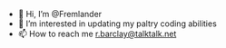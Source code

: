 - 👋 Hi, I’m @Fremlander
- 👀 I’m interested in updating my paltry coding abilities
- 📫 How to reach me r.barclay@talktalk.net

<!---
Fremlander/Fremlander is a ✨ special ✨ repository because its `README.md` (this file) appears on your GitHub profile.
You can click the Preview link to take a look at your changes.
--->
